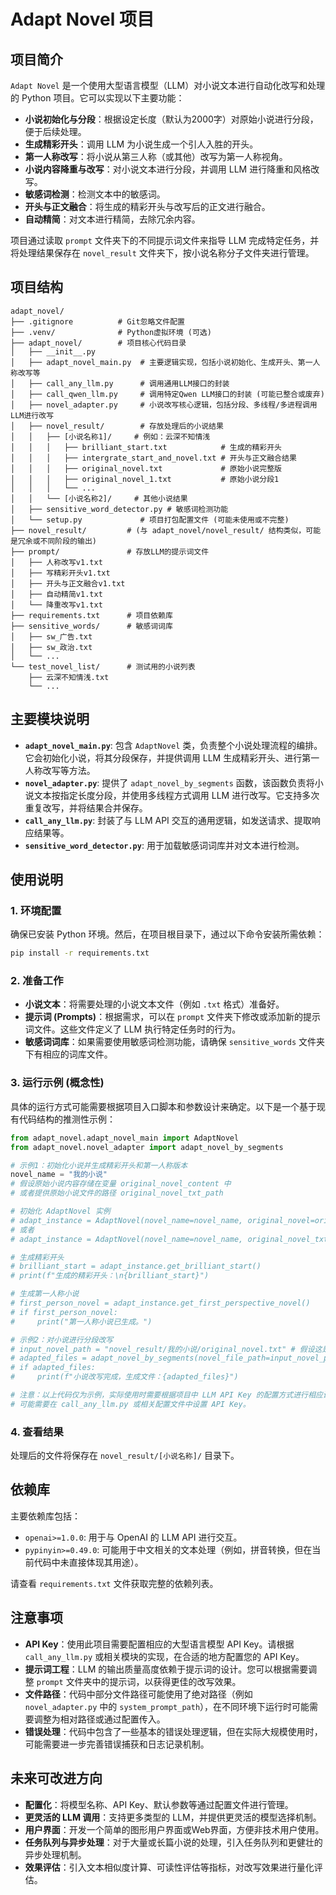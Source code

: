 # Adapt Novel 项目

## 项目简介

`Adapt Novel` 是一个使用大型语言模型（LLM）对小说文本进行自动化改写和处理的 Python 项目。它可以实现以下主要功能：

*   **小说初始化与分段**：根据设定长度（默认为2000字）对原始小说进行分段，便于后续处理。
*   **生成精彩开头**：调用 LLM 为小说生成一个引人入胜的开头。
*   **第一人称改写**：将小说从第三人称（或其他）改写为第一人称视角。
*   **小说内容降重与改写**：对小说文本进行分段，并调用 LLM 进行降重和风格改写。
*   **敏感词检测**：检测文本中的敏感词。
*   **开头与正文融合**：将生成的精彩开头与改写后的正文进行融合。
*   **自动精简**：对文本进行精简，去除冗余内容。

项目通过读取 `prompt` 文件夹下的不同提示词文件来指导 LLM 完成特定任务，并将处理结果保存在 `novel_result` 文件夹下，按小说名称分子文件夹进行管理。

## 项目结构

```
adapt_novel/
├── .gitignore          # Git忽略文件配置
├── .venv/              # Python虚拟环境 (可选)
├── adapt_novel/        # 项目核心代码目录
│   ├── __init__.py
│   ├── adapt_novel_main.py  # 主要逻辑实现，包括小说初始化、生成开头、第一人称改写等
│   ├── call_any_llm.py      # 调用通用LLM接口的封装
│   ├── call_qwen_llm.py     # 调用特定Qwen LLM接口的封装 (可能已整合或废弃)
│   ├── novel_adapter.py     # 小说改写核心逻辑，包括分段、多线程/多进程调用LLM进行改写
│   ├── novel_result/        # 存放处理后的小说结果
│   │   ├── [小说名称1]/     # 例如：云深不知情浅
│   │   │   ├── brilliant_start.txt            # 生成的精彩开头
│   │   │   ├── intergrate_start_and_novel.txt # 开头与正文融合结果
│   │   │   ├── original_novel.txt             # 原始小说完整版
│   │   │   ├── original_novel_1.txt           # 原始小说分段1
│   │   │   └── ...
│   │   └── [小说名称2]/     # 其他小说结果
│   ├── sensitive_word_detector.py # 敏感词检测功能
│   └── setup.py             # 项目打包配置文件 (可能未使用或不完整)
├── novel_result/         # (与 adapt_novel/novel_result/ 结构类似，可能是冗余或不同阶段的输出)
├── prompt/               # 存放LLM的提示词文件
│   ├── 人称改写v1.txt
│   ├── 写精彩开头v1.txt
│   ├── 开头与正文融合v1.txt
│   ├── 自动精简v1.txt
│   └── 降重改写v1.txt
├── requirements.txt      # 项目依赖库
├── sensitive_words/      # 敏感词词库
│   ├── sw_广告.txt
│   ├── sw_政治.txt
│   └── ...
└── test_novel_list/      # 测试用的小说列表
    ├── 云深不知情浅.txt
    └── ...
```

## 主要模块说明

*   **`adapt_novel_main.py`**: 包含 `AdaptNovel` 类，负责整个小说处理流程的编排。它会初始化小说，将其分段保存，并提供调用 LLM 生成精彩开头、进行第一人称改写等方法。
*   **`novel_adapter.py`**: 提供了 `adapt_novel_by_segments` 函数，该函数负责将小说文本按指定长度分段，并使用多线程方式调用 LLM 进行改写。它支持多次重复改写，并将结果合并保存。
*   **`call_any_llm.py`**: 封装了与 LLM API 交互的通用逻辑，如发送请求、提取响应结果等。
*   **`sensitive_word_detector.py`**: 用于加载敏感词词库并对文本进行检测。

## 使用说明

### 1. 环境配置

确保已安装 Python 环境。然后，在项目根目录下，通过以下命令安装所需依赖：

```bash
pip install -r requirements.txt
```

### 2. 准备工作

*   **小说文本**：将需要处理的小说文本文件（例如 `.txt` 格式）准备好。
*   **提示词 (Prompts)**：根据需求，可以在 `prompt` 文件夹下修改或添加新的提示词文件。这些文件定义了 LLM 执行特定任务时的行为。
*   **敏感词词库**：如果需要使用敏感词检测功能，请确保 `sensitive_words` 文件夹下有相应的词库文件。

### 3. 运行示例 (概念性)

具体的运行方式可能需要根据项目入口脚本和参数设计来确定。以下是一个基于现有代码结构的推测性示例：

```python
from adapt_novel.adapt_novel_main import AdaptNovel
from adapt_novel.novel_adapter import adapt_novel_by_segments

# 示例1：初始化小说并生成精彩开头和第一人称版本
novel_name = "我的小说"
# 假设原始小说内容存储在变量 original_novel_content 中
# 或者提供原始小说文件的路径 original_novel_txt_path

# 初始化 AdaptNovel 实例
# adapt_instance = AdaptNovel(novel_name=novel_name, original_novel=original_novel_content)
# 或者
# adapt_instance = AdaptNovel(novel_name=novel_name, original_novel_txt="path/to/your/novel.txt")

# 生成精彩开头
# brilliant_start = adapt_instance.get_brilliant_start()
# print(f"生成的精彩开头：\n{brilliant_start}")

# 生成第一人称小说
# first_person_novel = adapt_instance.get_first_perspective_novel()
# if first_person_novel:
#     print("第一人称小说已生成。")

# 示例2：对小说进行分段改写
# input_novel_path = "novel_result/我的小说/original_novel.txt" # 假设这是原始小说或已处理的某个版本
# adapted_files = adapt_novel_by_segments(novel_file_path=input_novel_path, target_length=1500, repeat_times=1)
# if adapted_files:
#     print(f"小说改写完成，生成文件：{adapted_files}")

# 注意：以上代码仅为示例，实际使用时需要根据项目中 LLM API Key 的配置方式进行相应设置。
# 可能需要在 call_any_llm.py 或相关配置文件中设置 API Key。
```

### 4. 查看结果

处理后的文件将保存在 `novel_result/[小说名称]/` 目录下。

## 依赖库

主要依赖库包括：

*   `openai>=1.0.0`: 用于与 OpenAI 的 LLM API 进行交互。
*   `pypinyin>=0.49.0`: 可能用于中文相关的文本处理（例如，拼音转换，但在当前代码中未直接体现其用途）。

请查看 `requirements.txt` 文件获取完整的依赖列表。

## 注意事项

*   **API Key**：使用此项目需要配置相应的大型语言模型 API Key。请根据 `call_any_llm.py` 或相关模块的实现，在合适的地方配置您的 API Key。
*   **提示词工程**：LLM 的输出质量高度依赖于提示词的设计。您可以根据需要调整 `prompt` 文件夹中的提示词，以获得更佳的改写效果。
*   **文件路径**：代码中部分文件路径可能使用了绝对路径（例如 `novel_adapter.py` 中的 `system_prompt_path`），在不同环境下运行时可能需要调整为相对路径或通过配置传入。
*   **错误处理**：代码中包含了一些基本的错误处理逻辑，但在实际大规模使用时，可能需要进一步完善错误捕获和日志记录机制。

## 未来可改进方向

*   **配置化**：将模型名称、API Key、默认参数等通过配置文件进行管理。
*   **更灵活的 LLM 调用**：支持更多类型的 LLM，并提供更灵活的模型选择机制。
*   **用户界面**：开发一个简单的图形用户界面或Web界面，方便非技术用户使用。
*   **任务队列与异步处理**：对于大量或长篇小说的处理，引入任务队列和更健壮的异步处理机制。
*   **效果评估**：引入文本相似度计算、可读性评估等指标，对改写效果进行量化评估。